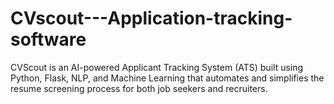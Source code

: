 # CVscout---Application-tracking-software
CVScout is an AI-powered Applicant Tracking System (ATS) built using Python, Flask, NLP, and Machine Learning that automates and simplifies the resume screening process for both job seekers and recruiters.
